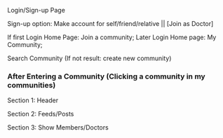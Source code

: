 Login/Sign-up Page

Sign-up option: Make account for self/friend/relative || [Join as Doctor] 

If first Login Home Page: Join a community; 
Later Login Home page: My Community;

Search Community (If not result: create new community)

### After Entering a Community (Clicking a community in my communities) ###

Section 1: Header

Section 2: Feeds/Posts

Section 3: Show Members/Doctors
